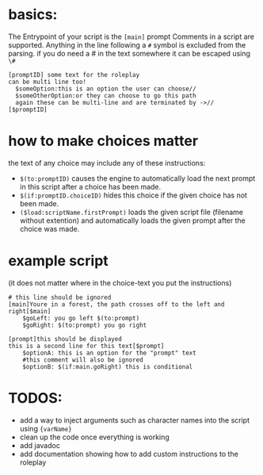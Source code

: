 # basics:

The Entrypoint of your script is the `[main]` prompt Comments in a script are supported. Anything in the line following
a `#` symbol is excluded from the parsing. if you do need a # in the text somewhere it can be escaped using `\#`

```
[promptID] some text for the roleplay
can be multi line too!
  $someOption:this is an option the user can choose// 
  $someOtherOption:or they can choose to go this path
  again these can be multi-line and are terminated by ->//
[$promptID]
```

# how to make choices matter

the text of any choice may include any of these instructions:

- `$(to:promptID)` causes the engine to automatically load the next prompt in this script after a choice has been made.
- `$(if:promptID.choiceID)` hides this choice if the given choice has not been made.
- `($load:scriptName.firstPrompt)` loads the given script file (filename without extention) and automatically loads the
  given prompt after the choice was made.

# example script

(it does not matter where in the choice-text you put the instructions)

```
# this line should be ignored
[main]Youre in a forest, the path crosses off to the left and right[$main]
    $goLeft: you go left $(to:prompt)
    $goRight: $(to:prompt) you go right

[prompt]this should be displayed
this is a second line for this text[$prompt]
    $optionA: this is an option for the "prompt" text     
    #this comment will also be ignored
    $optionB: $(if:main.goRight) this is conditional
```

# TODOS:

- add a way to inject arguments such as character names into the script using `{varName}`
- clean up the code once everything is working
- add javadoc
- add documentation showing how to add custom instructions to the roleplay
